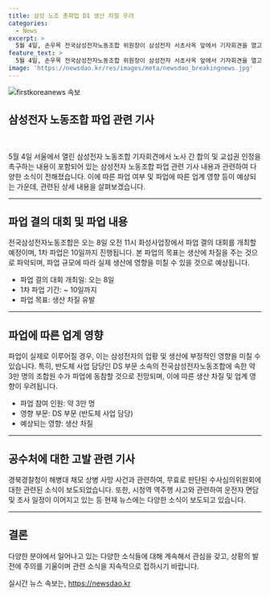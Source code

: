```yaml
---
title: 삼성 노조 총파업 D1 생산 차질 우려
categories:
  - News
excerpt: >
  5월 4일, 손우목 전국삼성전자노동조합 위원장이 삼성전자 서초사옥 앞에서 기자회견을 열고 사측의 임금조정안 철회와 합리적 노조안 합의를 촉구했다. 전삼노의 총파업 결의 대회가 하루 앞으로 다가오며 업계 긴장감이 높아지고 있다. 삼성 전자 반도체 업황에도 부정적인 영향을 미칠 우려가 있다. 전삼노는 추가적인 단체 행동에도 나설 것으로 밝혔으며 노조 측 요구안은 임금 상승과 OPI 제도 개선, 무임금 파업으로 인한 손실 보상을 포함하고 있다. 현대차는 튀르키예 한국공원 개선 프로젝트를 완료하여 최근 준공식을 열었다. 높아진 중국의 미국 스파이 기지 확대로 미국 내 안보 위협이 제기되고 있으며, 쿠바에 스파이 기지가 설치될 경우 중국의 군사정보 수집 능력이 미국의 안보에 영향을 미칠 것으로 우려되고 있다. 경북경찰청은 채상병 소속 대대 부대장이 김철문 경북청장을 고위공직자범죄수사처에 고발했으며, 시청역 역주행 사고를 수사 중인 경찰이 가해차량 운전자 차씨와 2차 조사 일정을 조율 중이다.
feature_text: >
  5월 4일, 손우목 전국삼성전자노동조합 위원장이 삼성전자 서초사옥 앞에서 기자회견을 열고 사측의 임금조정안 철회와 합리적 노조안 합의를 촉구했다. 전삼노의 총파업 결의 대회가 하루 앞으로 다가오며 업계 긴장감이 높아지고 있다. 삼성 전자 반도체 업황에도 부정적인 영향을 미칠 우려가 있다. 전삼노는 추가적인 단체 행동에도 나설 것으로 밝혔으며 노조 측 요구안은 임금 상승과 OPI 제도 개선, 무임금 파업으로 인한 손실 보상을 포함하고 있다. 현대차는 튀르키예 한국공원 개선 프로젝트를 완료하여 최근 준공식을 열었다. 높아진 중국의 미국 스파이 기지 확대로 미국 내 안보 위협이 제기되고 있으며, 쿠바에 스파이 기지가 설치될 경우 중국의 군사정보 수집 능력이 미국의 안보에 영향을 미칠 것으로 우려되고 있다. 경북경찰청은 채상병 소속 대대 부대장이 김철문 경북청장을 고위공직자범죄수사처에 고발했으며, 시청역 역주행 사고를 수사 중인 경찰이 가해차량 운전자 차씨와 2차 조사 일정을 조율 중이다.
image: 'https://newsdao.kr/res/images/meta/newsdao_breakingnews.jpg'
---
```


<p><img src="https://newsdao.kr/res/images/meta/newsdao_breakingnews.jpg" alt="firstkoreanews 속보" /></p>

<h2 data-ke-size="size26">삼성전자 노동조합 파업 관련 기사</h2>

<p data-ke-size="size16">&nbsp;</p>

<p data-ke-size="size16">5월 4일 서울에서 열린 삼성전자 노동조합 기자회견에서 노사 간 합의 및 교섭권 인정을 촉구하는 내용이 포함되어 있는 삼성전자 노동조합 파업 관련 기사 내용과 관련하여 다양한 소식이 전해졌습니다. 이에 따른 파업 여부 및 파업에 따른 업계 영향 등이 예상되는 가운데, 관련된 상세 내용을 살펴보겠습니다.</p>

<hr>

<h2 data-ke-size="size26">파업 결의 대회 및 파업 내용</h2>

<p data-ke-size="size16">전국삼성전자노동조합은 오는 8일 오전 11시 화성사업장에서 파업 결의 대회를 개최할 예정이며, 1차 파업은 10일까지 진행됩니다. 본 파업의 목표는 생산에 차질을 주는 것으로 파악되며, 파업 규모에 따라 실제 생산에 영향을 미칠 수 있을 것으로 예상됩니다.</p>

<ul>
<li>파업 결의 대회 개최일: 오는 8일</li>
<li>1차 파업 기간: ~ 10일까지</li>
<li>파업 목표: 생산 차질 유발</li>
</ul>

<hr>

<h2 data-ke-size="size26">파업에 따른 업계 영향</h2>

<p data-ke-size="size16">파업이 실제로 이루어질 경우, 이는 삼성전자의 업황 및 생산에 부정적인 영향을 미칠 수 있습니다. 특히, 반도체 사업 담당인 DS 부문 소속의 전국삼성전자노동조합에 속한 약 3만 명의 조합원 수가 파업에 동참할 것으로 전망되며, 이에 따른 생산 차질 및 업계 영향이 우려됩니다.</p>

<ul>
<li>파업 참여 인원: 약 3만 명</li>
<li>영향 부문: DS 부문 (반도체 사업 담당)</li>
<li>예상되는 영향: 생산 차질</li>
</ul>

<hr>

<h2 data-ke-size="size26">공수처에 대한 고발 관련 기사</h2>

<p data-ke-size="size16">경북경찰청이 해병대 채모 상병 사망 사건과 관련하여, 무효로 판단된 수사심의위원회에 대한 관련된 소식이 보도되었습니다. 또한, 시청역 역주행 사고와 관련하여 운전자 면담 및 조사 일정이 이어지고 있는 등 현재 뉴스에는 다양한 소식이 보도되고 있습니다.</p>

<hr>

<h2 data-ke-size="size26">결론</h2>

<p data-ke-size="size16">다양한 분야에서 일어나고 있는 다양한 소식들에 대해 계속해서 관심을 갖고, 상황의 발전에 주의를 기울이며 관련 소식을 지속적으로 접하시기 바랍니다.</p>
실시간 뉴스 속보는, <a href="https://newsdao.kr" rel="dofollow">https://newsdao.kr</a>



